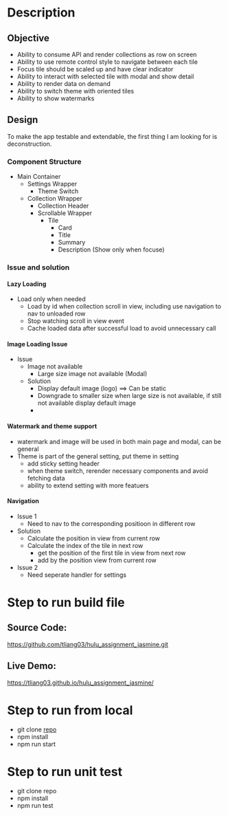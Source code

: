 

# Description

## Objective

* Ability to consume API and render collections as row on screen
* Ability to use remote control style to navigate between each tile
* Focus tile should be scaled up and have clear indicator
* Ability to interact with selected tile with modal and show detail
* Ability to render data on demand
* Ability to switch theme with oriented tiles
* Ability to show watermarks

## Design

To make the app testable and extendable, the first thing I am looking for is deconstruction. 

### Component Structure
  * Main Container
    * Settings Wrapper
      * Theme Switch
    * Collection Wrapper
      * Collection Header
      * Scrollable Wrapper
        * Tile
          * Card
          * Title
          * Summary
          * Description (Show only when focuse)

### Issue and solution  

#### Lazy Loading
* Load only when needed
  * Load by id when collection scroll in view, including use navigation to nav to unloaded row
  * Stop watching scroll in view event
  * Cache loaded data after successful load to avoid unnecessary call
      
#### Image Loading Issue
* Issue
  * Image not available
    * Large size image not available (Modal)
  * Solution
    * Display default image (logo) ==> Can be static
    * Downgrade to smaller size when large size is not available, if still not available display default image
    * 

#### Watermark and theme support
* watermark and image will be used in both main page and modal, can be general
* Theme is part of the general setting, put theme in setting
  * add sticky setting header
  * when theme switch, rerender necessary components and avoid fetching data
  * ability to extend setting with more featuers


#### Navigation
* Issue 1
  * Need to nav to the corresponding positioon in different row
* Solution
  * Calculate the position in view from current row
  * Calculate the index of the tile in next row
    * get the position of the first tile in view from next row
    * add by the position view from current row
* Issue 2
  * Need seperate handler for settings 

     
# Step to run build file 
## Source Code:
https://github.com/tliang03/hulu_assignment_jasmine.git

## Live Demo:
https://tliang03.github.io/hulu_assignment_jasmine/
  
# Step to run from local
* git clone [repo](https://github.com/tliang03/hulu_assignment_jasmine.git)
* npm install
* npm run start

# Step to run unit test
* git clone repo
* npm install
* npm run test

